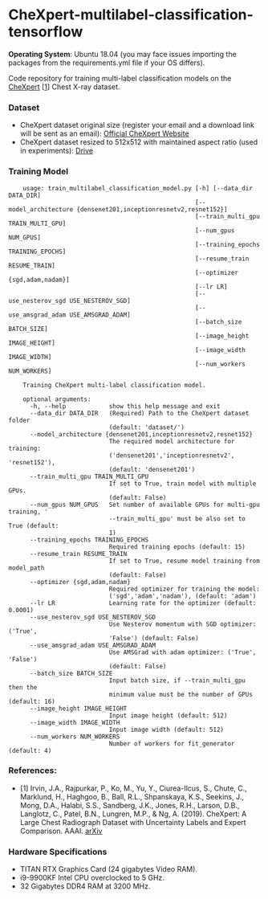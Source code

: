 # CheXpert-multilabel-classification-tensorflow
__Operating System__: Ubuntu 18.04 (you may face issues importing the packages from the requirements.yml file if your OS differs).

Code repository for training multi-label classification models on the [CheXpert](https://stanfordmlgroup.github.io/competitions/chexpert/) [[1](#references)] Chest X-ray dataset.


### Dataset
* CheXpert dataset original size (register your email and a download link will be sent as an email): [Official CheXpert Website](https://stanfordmlgroup.github.io/competitions/chexpert/)
* CheXpert dataset resized to 512x512 with maintained aspect ratio (used in experiments): [Drive](https://drive.google.com/file/d/1ir6kGK1yhqZZK5-2W0_JMawmcNZGc6r5/view?usp=sharing)


### Training Model
```
    usage: train_multilabel_classification_model.py [-h] [--data_dir DATA_DIR]
                                                    [--model_architecture {densenet201,inceptionresnetv2,resnet152}]
                                                    [--train_multi_gpu TRAIN_MULTI_GPU]
                                                    [--num_gpus NUM_GPUS]
                                                    [--training_epochs TRAINING_EPOCHS]
                                                    [--resume_train RESUME_TRAIN]
                                                    [--optimizer {sgd,adam,nadam}]
                                                    [--lr LR]
                                                    [--use_nesterov_sgd USE_NESTEROV_SGD]
                                                    [--use_amsgrad_adam USE_AMSGRAD_ADAM]
                                                    [--batch_size BATCH_SIZE]
                                                    [--image_height IMAGE_HEIGHT]
                                                    [--image_width IMAGE_WIDTH]
                                                    [--num_workers NUM_WORKERS]
    
    Training CheXpert multi-label classification model.
    
    optional arguments:
      -h, --help            show this help message and exit
      --data_dir DATA_DIR   (Required) Path to the CheXpert dataset folder
                            (default: 'dataset/')
      --model_architecture {densenet201,inceptionresnetv2,resnet152}
                            The required model architecture for training:
                            ('densenet201','inceptionresnetv2', 'resnet152'),
                            (default: 'densenet201')
      --train_multi_gpu TRAIN_MULTI_GPU
                            If set to True, train model with multiple GPUs.
                            (default: False)
      --num_gpus NUM_GPUS   Set number of available GPUs for multi-gpu training, '
                            --train_multi_gpu' must be also set to True (default:
                            1)
      --training_epochs TRAINING_EPOCHS
                            Required training epochs (default: 15)
      --resume_train RESUME_TRAIN
                            If set to True, resume model training from model_path
                            (default: False)
      --optimizer {sgd,adam,nadam}
                            Required optimizer for training the model:
                            ('sgd','adam','nadam'), (default: 'adam')
      --lr LR               Learning rate for the optimizer (default: 0.0001)
      --use_nesterov_sgd USE_NESTEROV_SGD
                            Use Nesterov momentum with SGD optimizer: ('True',
                            'False') (default: False)
      --use_amsgrad_adam USE_AMSGRAD_ADAM
                            Use AMSGrad with adam optimizer: ('True', 'False')
                            (default: False)
      --batch_size BATCH_SIZE
                            Input batch size, if --train_multi_gpu then the
                            minimum value must be the number of GPUs (default: 16)
      --image_height IMAGE_HEIGHT
                            Input image height (default: 512)
      --image_width IMAGE_WIDTH
                            Input image width (default: 512)
      --num_workers NUM_WORKERS
                            Number of workers for fit_generator (default: 4)
```


### References:
* [1] Irvin, J.A., Rajpurkar, P., Ko, M., Yu, Y., Ciurea-Ilcus, S., Chute, C., Marklund, H., Haghgoo, B., Ball, R.L., Shpanskaya, K.S., Seekins, J., Mong, D.A., Halabi, S.S., Sandberg, J.K., Jones, R.H., Larson, D.B., Langlotz, C., Patel, B.N., Lungren, M.P., & Ng, A. (2019). CheXpert: A Large Chest Radiograph Dataset with Uncertainty Labels and Expert Comparison. AAAI. [arXiv](https://arxiv.org/abs/1901.07031)


### Hardware Specifications
* TITAN RTX Graphics Card (24 gigabytes Video RAM).
* i9-9900KF Intel CPU overclocked to 5 GHz.
* 32 Gigabytes DDR4 RAM at 3200 MHz.
